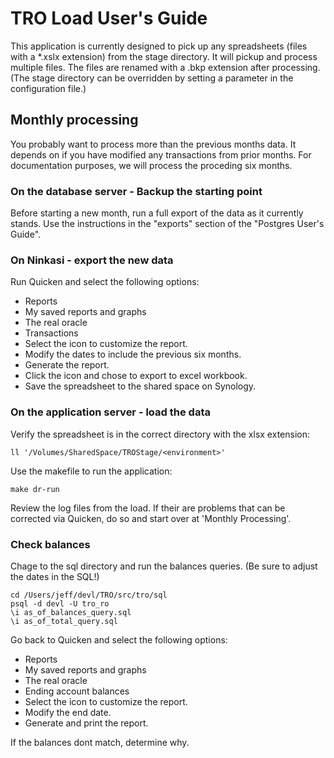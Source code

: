 # TRO Load User's Guide

This application is currently designed to pick up any spreadsheets (files with a \*.xslx extension) from the stage directory. It will pickup and process multiple files. The files are renamed with a .bkp extension after processing. (The stage directory can be overridden by setting a parameter in the configuration file.)

## Monthly processing

You probably want to process more than the previous months data. It depends on if you have modified any transactions from prior months. For documentation purposes, we will process the proceding six months.

### On the database server - Backup the starting point

Before starting a new month, run a full export of the data as it currently stands. Use the instructions in the "exports" section of the "Postgres User's Guide".

### On Ninkasi - export the new data

Run Quicken and select the following options:

- Reports
- My saved reports and graphs
- The real oracle
- Transactions
- Select the icon to customize the report.
- Modify the dates to include the previous six months.
- Generate the report.
- Click the icon and chose to export to excel workbook.
- Save the spreadsheet to the shared space on Synology.

### On the application server - load the data

Verify the spreadsheet is in the correct directory with the xlsx extension:

`ll '/Volumes/SharedSpace/TROStage/<environment>'`

Use the makefile to run the application:

```
make dr-run
```

Review the log files from the load. If their are problems that can be corrected via Quicken, do so and start over at 'Monthly Processing'.


### Check balances

Chage to the sql directory and run the balances queries. (Be sure to adjust the dates in the SQL!)

```
cd /Users/jeff/devl/TRO/src/tro/sql
psql -d devl -U tro_ro
\i as_of_balances_query.sql
\i as_of_total_query.sql
```

Go back to Quicken and select the following options:

- Reports
- My saved reports and graphs
- The real oracle
- Ending account balances
- Select the icon to customize the report.
- Modify the end date.
- Generate and print the report.

If the balances dont match, determine why.
